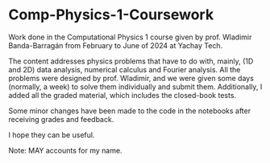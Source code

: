 # Comp-Physics-1-Coursework
Work done in the Computational Physics 1 course given by prof. Wladimir Banda-Barragán from February to June of 2024 at Yachay Tech.

The content addresses physics problems that have to do with, mainly, (1D and 2D) data analysis, numerical calculus and Fourier analysis. All the problems were designed by prof. Wladimir, and we were given some days (normally, a week) to solve them individually and submit them. Additionally, I added all the graded material, which includes the closed-book tests.

Some minor changes have been made to the code in the notebooks after receiving grades and feedback.

I hope they can be useful.

Note: MAY accounts for my name. 
